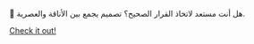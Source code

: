 🎉 هل أنت مستعد لاتخاذ القرار الصحيح؟ تصميم يجمع بين الأناقة والعصرية.

[Check it out!](https://www.facebook.com/share/17TW2PL6Tj/)